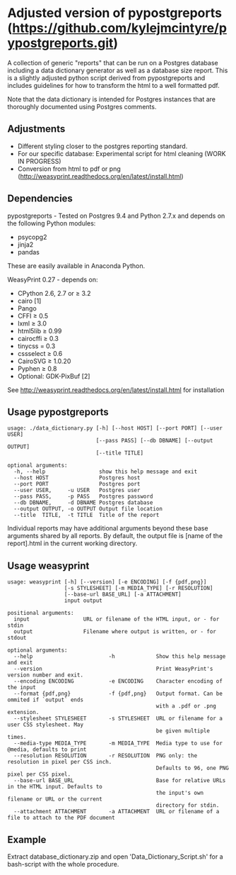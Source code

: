 # Adjusted version of pypostgreports (https://github.com/kylejmcintyre/pypostgreports.git)

A collection of generic "reports" that can be run on a Postgres 
database including a data dictionary generator as well as a 
database size report. This is a slightly adjusted python script 
derived from pypostgreports and includes guidelines for how to 
transform the html to a well formatted pdf. 

Note that the data dictionary is intended for Postgres instances
that are thoroughly documented using Postgres comments. 

## Adjustments 

  * Different styling closer to the postgres reporting standard.
  * For our specific database: Experimental script for html cleaning (WORK IN PROGRESS) 
  * Conversion from html to pdf or png (http://weasyprint.readthedocs.org/en/latest/install.html) 

  
## Dependencies
pypostgreports - Tested on Postgres 9.4 and Python 2.7.x and depends on the following Python modules:

  * psycopg2
  * jinja2
  * pandas

These are easily available in Anaconda Python.

WeasyPrint 0.27 - depends on:

  * CPython 2.6, 2.7 or ≥ 3.2
  * cairo [1]
  * Pango
  * CFFI ≥ 0.5
  * lxml ≥ 3.0
  * html5lib ≥ 0.99
  * cairocffi ≥ 0.3
  * tinycss = 0.3
  * cssselect ≥ 0.6
  * CairoSVG ≥ 1.0.20
  * Pyphen ≥ 0.8
  * Optional: GDK-PixBuf [2]

See http://weasyprint.readthedocs.org/en/latest/install.html for installation

## Usage pypostgreports

    usage: ./data_dictionary.py [-h] [--host HOST] [--port PORT] [--user USER]
                                [--pass PASS] [--db DBNAME] [--output OUTPUT]
                                [--title TITLE]
    
    optional arguments:
      -h, --help                 show this help message and exit
      --host HOST                Postgres host
      --port PORT                Postgres port
      --user USER,     -u USER   Postgres user
      --pass PASS,     -p PASS   Postgres password
      --db DBNAME,     -d DBNAME Postgres database
      --output OUTPUT, -o OUTPUT Output file location
      --title  TITLE,  -t TITLE  Title of the report 

Individual reports may have additional arguments beyond these base arguments
shared by all reports. By default, the output file is [name of the report].html
in the current working directory.
    

## Usage weasyprint

    usage: weasyprint [-h] [--version] [-e ENCODING] [-f {pdf,png}]
                      [-s STYLESHEET] [-m MEDIA_TYPE] [-r RESOLUTION]
                      [--base-url BASE_URL] [-a ATTACHMENT]
                      input output

	positional arguments:
	  input                 URL or filename of the HTML input, or - for stdin
      output                Filename where output is written, or - for stdout

	optional arguments:
      --help                        -h             Show this help message and exit
      --version                                    Print WeasyPrint's version number and exit.
      --encoding ENCODING           -e ENCODING    Character encoding of the input
      --format {pdf,png}            -f {pdf,png}   Output format. Can be ommited if `output` ends 
                                                   with a .pdf or .png extension.
      --stylesheet STYLESHEET       -s STYLESHEET  URL or filename for a user CSS stylesheet. May 
                                                   be given multiple times.
      --media-type MEDIA_TYPE       -m MEDIA_TYPE  Media type to use for @media, defaults to print
      --resolution RESOLUTION       -r RESOLUTION  PNG only: the resolution in pixel per CSS inch.
                                                   Defaults to 96, one PNG pixel per CSS pixel.           
      --base-url BASE_URL                          Base for relative URLs in the HTML input. Defaults to
                                                   the input's own filename or URL or the current
                                                   directory for stdin.
      --attachment ATTACHMENT       -a ATTACHMENT  URL or filename of a file to attach to the PDF document

## Example

Extract database_dictionary.zip and open 'Data_Dictionary_Script.sh' for a bash-script with the whole procedure.
